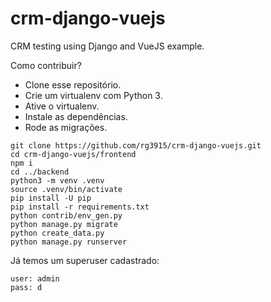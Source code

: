 # crm-django-vuejs

CRM testing using Django and VueJS example.

Como contribuir?

* Clone esse repositório.
* Crie um virtualenv com Python 3.
* Ative o virtualenv.
* Instale as dependências.
* Rode as migrações.

```
git clone https://github.com/rg3915/crm-django-vuejs.git
cd crm-django-vuejs/frontend
npm i
cd ../backend
python3 -m venv .venv
source .venv/bin/activate
pip install -U pip
pip install -r requirements.txt
python contrib/env_gen.py
python manage.py migrate
python create_data.py
python manage.py runserver
```

Já temos um superuser cadastrado:

```
user: admin
pass: d
```

